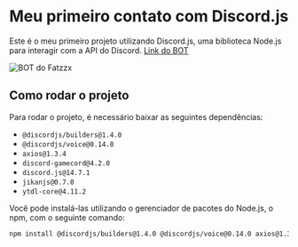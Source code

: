 # Meu primeiro contato com Discord.js

Este é o meu primeiro projeto utilizando Discord.js, uma biblioteca Node.js para interagir com a API do Discord.
[Link do BOT ](https://discord.com/api/oauth2/authorize?client_id=1075224698301984848&permissions=8&scope=bot)

![BOT do Fatzzx](https://styles.redditmedia.com/t5_32nbn/styles/communityIcon_9lypzchzngx51.png)

## Como rodar o projeto

Para rodar o projeto, é necessário baixar as seguintes dependências:

- `@discordjs/builders@1.4.0`
- `@discordjs/voice@0.14.0`
- `axios@1.3.4`
- `discord-gamecord@4.2.0`
- `discord.js@14.7.1`
- `jikanjs@0.7.0`
- `ytdl-core@4.11.2`

Você pode instalá-las utilizando o gerenciador de pacotes do Node.js, o npm, com o seguinte comando:

```bash
npm install @discordjs/builders@1.4.0 @discordjs/voice@0.14.0 axios@1.3.4 discord-gamecord@4.2.0 discord.js@14.7.1 jikanjs@0.7.0 ytdl-core@4.11.2
